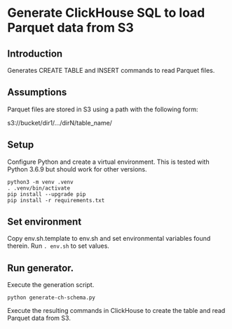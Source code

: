 # Generate ClickHouse SQL to load Parquet data from S3

## Introduction

Generates CREATE TABLE and INSERT commands to read Parquet files. 

## Assumptions

Parquet files are stored in S3 using a path with the following form:

  s3://bucket/dir1/.../dirN/table_name/<parquet files>

## Setup

Configure Python and create a virtual environment. This is tested with 
Python 3.6.9 but should work for other versions. 

```
python3 -m venv .venv
. .venv/bin/activate
pip install --upgrade pip
pip install -r requirements.txt
```

## Set environment

Copy env.sh.template to env.sh and set environmental variables found therein. 
Run `. env.sh` to set values. 

## Run generator. 

Execute the generation script. 
```
python generate-ch-schema.py
```

Execute the resulting commands in ClickHouse to create the table and read 
Parquet data from S3. 
